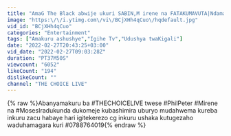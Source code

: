 ```yaml
---
title: "AmaG The Black abwije ukuri SABIN,M irene na FATAKUMAVUTA|Ndamaze pe|amarira narize kwaBruce  Melody"
image: "https:\/\/i.ytimg.com\/vi\/BCjXHh4qCuo\/hqdefault.jpg"
vid_id: "BCjXHh4qCuo"
categories: "Entertainment"
tags: ["Amakuru ashushye","Igihe Tv","Udushya twaKigali"]
date: "2022-02-27T20:43:25+03:00"
vid_date: "2022-02-27T09:03:28Z"
duration: "PT37M50S"
viewcount: "6052"
likeCount: "194"
dislikeCount: ""
channel: "THE CHOICE LIVE"
---
```

{% raw %}Abanyamakuru ba #THECHOICELIVE twese #PhilPeter #Mirene na #MosesIradukunda dukomeje kubashimira uburyo mudahwema kureba inkuru zacu habaye hari igitekerezo cg inkuru ushaka kutugezaho waduhamagara kuri #0788764019{% endraw %}
